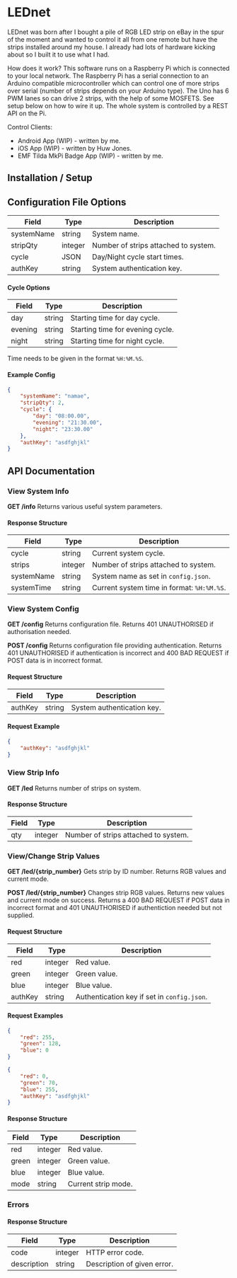 # LEDnet #

LEDnet was born after I bought a pile of RGB LED strip on eBay in the spur of the moment and wanted to control it all from one remote but have the strips installed around my house.
I already had lots of hardware kicking about so I built it to use what I had.

How does it work? This software runs on a Raspberry Pi which is connected to your local network.
The Raspberry Pi has a serial connection to an Arduino compatible microcontroller which can control one of more strips over serial (number of strips depends on your Arduino type).
The Uno has 6 PWM lanes so can drive 2 strips, with the help of some MOSFETS.
See setup below on how to wire it up.
The whole system is controlled by a REST API on the Pi.

Control Clients:
 * Android App (WIP) - written by me.
 * iOS App (WIP) - written by Huw Jones.
 * EMF Tilda MkPi Badge App (WIP) - written by me.

## Installation / Setup ##


## Configuration File Options ##

| Field      | Type    | Description                          |
| ---------- | ------- | ------------------------------------ |
| systemName | string  | System name.                         |
| stripQty   | integer | Number of strips attached to system. |
| cycle      | JSON    | Day/Night cycle start times.         |
| authKey    | string  | System authentication key.           |

#### Cycle Options ####

| Field   | Type   | Description                      |
| ------- | ------ | -------------------------------- |
| day     | string | Starting time for day cycle.     |
| evening | string | Starting time for evening cycle. |
| night   | string | Starting time for night cycle.   |

Time needs to be given in the format `%H:%M.%S`.

#### Example Config ####

``` json
{
    "systemName": "namae",
    "stripQty": 2,
    "cycle": {
        "day": "08:00.00",
        "evening": "21:30.00",
        "night": "23:30.00"
    },
    "authKey": "asdfghjkl"
}
```

## API Documentation ##

### View System Info ###

**GET /info**
Returns various useful system parameters.

#### Response Structure ####
| Field      | Type    | Description                                |
| ---------- | ------- | ------------------------------------------ |
| cycle      | string  | Current system cycle.                      |
| strips     | integer | Number of strips attached to system.       |
| systemName | string  | System name as set in `config.json`.       |
| systemTime | string  | Current system time in format: `%H:%M.%S`. |

### View System Config ###

**GET /config**
Returns configuration file.
Returns 401 UNAUTHORISED if authorisation needed.

**POST /config**
Returns configuration file providing authentication.
Returns 401 UNAUTHORISED if authentication is incorrect and 400 BAD REQUEST if POST data is in incorrect format.

#### Request Structure ####
| Field   | Type   | Description                |
| ------- | ------ | -------------------------- |
| authKey | string | System authentication key. |

#### Request Example ####
``` json
{
    "authKey": "asdfghjkl"
}
```

### View Strip Info ###

**GET /led**
Returns number of strips on system.

#### Response Structure ####
| Field | Type    | Description                          |
| ----- | ------- | ------------------------------------ |
| qty   | integer | Number of strips attached to system. |

### View/Change Strip Values ###

**GET /led/{strip_number}**
Gets strip by ID number.
Returns RGB values and current mode.

**POST /led/{strip_number}**
Changes strip RGB values.
Returns new values and current mode on success.
Returns a 400 BAD REQUEST if POST data in incorrect format and 401 UNAUTHORISED if authentiction needed but not supplied.

#### Request Structure ####
| Field   | Type    | Description                                 |
| ------- | ------- | ------------------------------------------- |
| red     | integer | Red value.                                  |
| green   | integer | Green value.                                |
| blue    | integer | Blue value.                                 |
| authKey | string  | Authentication key if set in `config.json`. |

#### Request Examples ####
``` json
{
    "red": 255,
    "green": 128,
    "blue": 0
}
```

``` json
{
    "red": 0,
    "green": 70,
    "blue": 255,
    "authKey": "asdfghjkl"
}
```

#### Response Structure ####
| Field | Type    | Description         |
| ----- | ------- | ------------------- |
| red   | integer | Red value.          |
| green | integer | Green value.        |
| blue  | integer | Blue value.         |
| mode  | string  | Current strip mode. |

### Errors ###

#### Response Structure ####
| Field       | Type    | Description                 |
| ----------- | ------- | --------------------------- |
| code        | integer | HTTP error code.            |
| description | string  | Description of given error. |
